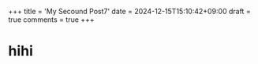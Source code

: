 +++
title = 'My Secound Post7'
date = 2024-12-15T15:10:42+09:00
draft = true
comments = true
+++

# hihi
